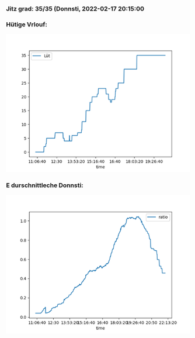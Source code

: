 ### Jitz grad: 35/35 (Donnsti, 2022-02-17 20:15:00

### Hütige Vrlouf:
![Graph](Today.png)

### E durschnittleche Donnsti:
![Graph](Donnsti.png)